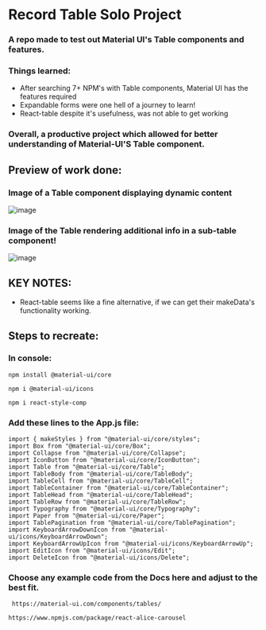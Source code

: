 
# Record Table Solo Project 
### A repo made to test out Material UI's Table components and features.

### Things learned:
* After searching 7+ NPM's with Table components, Material UI has the features required
* Expandable forms were one hell of a journey to learn!
* React-table despite it's usefulness, was not able to get working


### Overall, a productive project which allowed for better understanding of Material-UI'S Table component.

## Preview of work done:
### Image of a Table component displaying dynamic content
![image](https://user-images.githubusercontent.com/52723004/94143214-853c4080-fe3d-11ea-806d-e34654cf86e9.png)

### Image of the Table rendering additional info in a sub-table component!
![image](https://user-images.githubusercontent.com/52723004/94143287-9c7b2e00-fe3d-11ea-9a2c-0573050d32b8.png)

## KEY NOTES: 
* React-table seems like a fine alternative, if we can get their makeData's functionality working.

## Steps to recreate:

### In console:
`
npm install @material-ui/core
`

`
npm i @material-ui/icons
`

`
npm i react-style-comp
`

### Add these lines to the App.js file:
```
import { makeStyles } from "@material-ui/core/styles";
import Box from "@material-ui/core/Box";
import Collapse from "@material-ui/core/Collapse";
import IconButton from "@material-ui/core/IconButton";
import Table from "@material-ui/core/Table";
import TableBody from "@material-ui/core/TableBody";
import TableCell from "@material-ui/core/TableCell";
import TableContainer from "@material-ui/core/TableContainer";
import TableHead from "@material-ui/core/TableHead";
import TableRow from "@material-ui/core/TableRow";
import Typography from "@material-ui/core/Typography";
import Paper from "@material-ui/core/Paper";
import TablePagination from "@material-ui/core/TablePagination";
import KeyboardArrowDownIcon from "@material-ui/icons/KeyboardArrowDown";
import KeyboardArrowUpIcon from "@material-ui/icons/KeyboardArrowUp";
import EditIcon from "@material-ui/icons/Edit";
import DeleteIcon from "@material-ui/icons/Delete";
```

### Choose any example code from the Docs here and adjust to the best fit.
`
https://material-ui.com/components/tables/`

`
https://www.npmjs.com/package/react-alice-carousel
`
